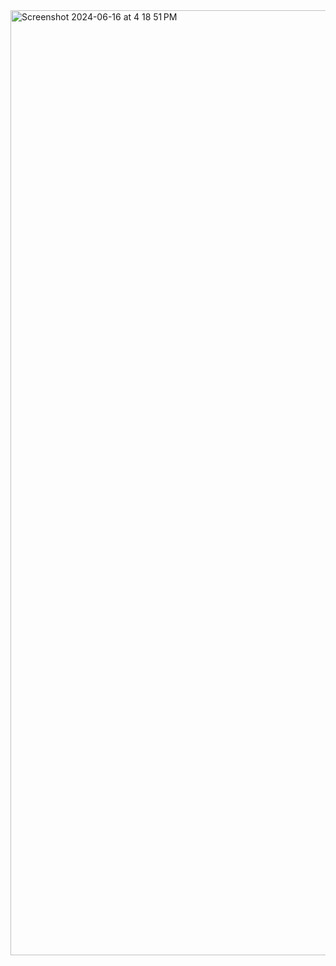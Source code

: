 <img width="1512" alt="Screenshot 2024-06-16 at 4 18 51 PM" src="https://github.com/josenunezwork/Neural-Networks-Visualized/assets/143661072/8621b311-4443-4ada-a3fd-b01041b02cc8">
